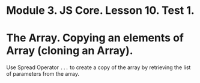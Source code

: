 # Module 3. JS Core. Lesson 10. Test 1.

# The Array. Copying an elements of Array (cloning an Array).

Use Spread Operator `...` to create a copy of the array by retrieving the list of parameters from the array.
